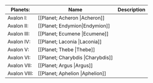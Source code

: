| Planets: | Name | Description |
| --- | --- | --- |
| Avalon I: | [[Planet; Acheron \|Acheron]] |
| Avalon II: | [[Planet; Endymion\|Endymion]] |
| Avalon III: | [[Planet; Ecumene \|Ecumene]] |
| Avalon IV: | [[Planet; Laconia \|Laconia]] |
| Avalon V: | [[Planet; Thebe \|Thebe]] |
| Avalon VI: | [[Planet; Charybdis \|Charybdis]] |
| Avalon VII: | [[Planet; Argus \|Argus]] |
| Avalon VIII: | [[Planet; Aphelion \|Aphelion]] |

